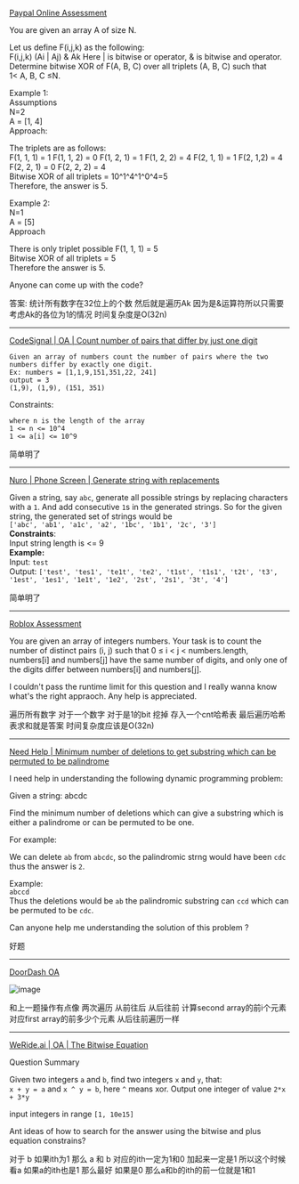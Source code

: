 [Paypal Online Assessment](https://leetcode.com/discuss/interview-question/2709441/Paypal-Online-Assessment)

You are given an array A of size N.

Let us define F(i,j,k) as the following:  
F(i,j,k) (Ai | Aj) & Ak Here | is bitwise or operator, & is bitwise and operator.  
Determine bitwise XOR of F(A, B, C) over all triplets (A, B, C) such that  
1< A, B, C ≤N.

Example 1:  
Assumptions  
N=2  
A = [1, 4]  
Approach:

The triplets are as follows:  
F(1, 1, 1) = 1 F(1, 1, 2) = 0 F(1, 2, 1) = 1 F(1, 2, 2) = 4 F(2, 1, 1) = 1 F(2, 1,2) = 4 F(2, 2, 1) = 0 F(2, 2, 2) = 4  
Bitwise XOR of all triplets = 10^1^4^1^0^4=5  
Therefore, the answer is 5.

Example 2:  
N=1  
A = [5]  
Approach

There is only triplet possible F(1, 1, 1) = 5  
Bitwise XOR of all triplets = 5  
Therefore the answer is 5.

Anyone can come up with the code?

答案: 统计所有数字在32位上的个数 然后就是遍历Ak 因为是&运算符所以只需要考虑Ak的各位为1的情况 时间复杂度是O(32n)

-----

[CodeSignal | OA | Count number of pairs that differ by just one digit](https://leetcode.com/discuss/interview-question/2719588/CodeSignal-or-OA-or-Count-number-of-pairs-that-differ-by-just-one-digit)

```
Given an array of numbers count the number of pairs where the two numbers differ by exactly one digit.
Ex: numbers = [1,1,9,151,351,22, 241]
output = 3
(1,9), (1,9), (151, 351)

```

Constraints:

```
where n is the length of the array
1 <= n <= 10^4
1 <= a[i] <= 10^9
```

简单明了

--------

[Nuro | Phone Screen | Generate string with replacements](https://leetcode.com/discuss/interview-question/2723946/Nuro-or-Phone-Screen-or-Generate-string-with-replacements)

Given a string, say `abc`, generate all possible strings by replacing characters with a `1`. And add consecutive `1`s in the generated strings. So for the given string, the generated set of strings would be  
`['abc', 'ab1', 'a1c', 'a2', '1bc', '1b1', '2c', '3']`  
**Constraints**:  
Input string length is <= 9  
**Example:**  
Input: `test`  
Output: `['test', 'tes1', 'te1t', 'te2', 't1st', 't1s1', 't2t', 't3', '1est', '1es1', '1e1t', '1e2', '2st', '2s1', '3t', '4']`


简单明了

------

[Roblox Assessment](https://leetcode.com/discuss/interview-question/2670499/Roblox-Assessment)

You are given an array of integers numbers. Your task is to count the number of distinct pairs (i, j) such that 0 ≤ i < j < numbers.length, numbers[i] and numbers[j] have the same number of digits, and only one of the digits differ between numbers[i] and numbers[j].

I couldn't pass the runtime limit for this question and I really wanna know what's the right appraoch. Any help is appreciated.

遍历所有数字 对于一个数字 对于是1的bit 挖掉 存入一个cnt哈希表 最后遍历哈希表求和就是答案 时间复杂度应该是O(32n)

------

[Need Help | Minimum number of deletions to get substring which can be permuted to be palindrome](https://leetcode.com/discuss/interview-question/2757198/Need-Help-or-Minimum-number-of-deletions-to-get-substring-which-can-be-permuted-to-be-palindrome)

I need help in understanding the following dynamic programming problem:

Given a string: abcdc

Find the minimum number of deletions which can give a substring which is either a palindrome or can be permuted to be one.

For example:

We can delete  `ab`  from  `abcdc`, so the palindromic strng would have been  `cdc`  thus the answer is  `2`.

Example:  
`abccd`  
Thus the deletions would be  `ab`  the palindromic substring can  `ccd`  which can be permuted to be  `cdc`.

Can anyone help me understanding the solution of this problem ?

好题

----

[DoorDash OA](https://leetcode.com/discuss/interview-question/2760413/DoorDash-OA)

![image](https://assets.leetcode.com/users/images/7e58f0eb-eb06-4ce8-8ba6-b3e333315ad8_1667146604.1017394.png)

和上一题操作有点像 两次遍历 从前往后 从后往前 计算second array的前i个元素对应first array的前多少个元素 从后往前遍历一样 

-----

[WeRide.ai | OA | The Bitwise Equation](https://leetcode.com/discuss/interview-question/2779525/WeRide.ai-or-OA-or-The-Bitwise-Equation)

Question Summary

Given two integers  `a`  and  `b`, find two integers  `x`  and  `y`, that:  
`x + y = a`  and  `x ^ y = b`, here  `^`  means xor. Output one integer of value  `2*x + 3*y`

input integers in range  `[1, 10e15]`

Ant ideas of how to search for the answer using the bitwise and plus equation constrains?

对于 b 如果ith为1 那么 a 和 b 对应的ith一定为1和0 加起来一定是1 所以这个时候看a 如果a的ith也是1 那么最好 如果是0 那么a和b的ith的前一位就是1和1 
<!--stackedit_data:
eyJoaXN0b3J5IjpbLTMxMjk2NDc2MiwxNzMwODQ2NzczLDEwNT
g3NzIzNiwtNDkzNjAxMjY1LC0yMDcyODM0NDIyLC05MDAxNDcy
MjIsMTI0Mzc3OTk2M119
-->
